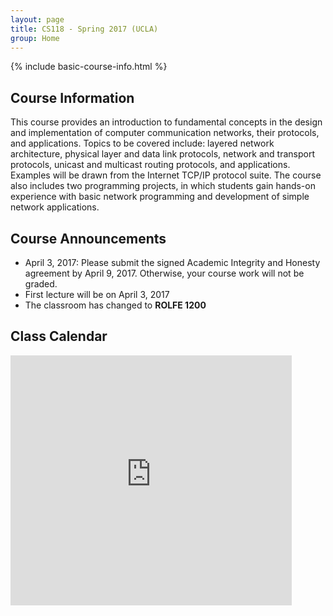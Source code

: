 ```yaml
---
layout: page
title: CS118 - Spring 2017 (UCLA)
group: Home
---
```


{% include basic-course-info.html %}

## Course Information

This course provides an introduction to fundamental concepts in the design and implementation of computer communication networks, their protocols, and applications. Topics to be covered include: layered network architecture, physical layer and data link protocols, network and transport protocols, unicast and multicast routing protocols, and applications. Examples will be drawn from the Internet TCP/IP protocol suite. The course also includes two programming projects, in which students gain hands-on experience with basic network programming and development of simple network applications.

## Course Announcements

- <span class="label label-primary">April 3, 2017</span>: Please submit the signed Academic Integrity and Honesty agreement by April 9, 2017.  Otherwise, your course work will not be graded.
- First lecture will be on April 3, 2017
- The classroom has changed to **ROLFE 1200**

## Class Calendar

<iframe src="https://calendar.google.com/calendar/embed?mode=AGENDA&amp;height=400&amp;wkst=1&amp;bgcolor=%23FFFFFF&amp;src=og23t8038qoha5eiitm0o30chk%40group.calendar.google.com&amp;color=%23691426&amp;ctz=America%2FLos_Angeles" style="border-width:0" width="450" height="400" frameborder="0" scrolling="no"></iframe>

